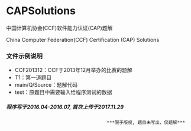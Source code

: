 # CAPSolutions
中国计算机协会(CCF)软件能力认证(CAP)题解

China Computer Federation(CCF) Certification (CAP) Solutions

### 文件示例说明
* CCF201312：CCF于2013年12月举办的比赛的题解
* T1：第一道题目
* main/Q/Source：题解代码
* test：原题目中需要输入给程序测试的数据

##### 程序写于2016.04-2016.07, 首次上传于2017.11.29

                                          ***限于版权, 题目未写出，仅题解***
